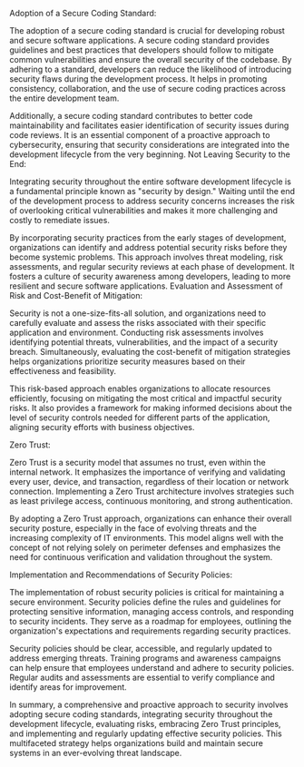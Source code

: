 
Adoption of a Secure Coding Standard:

The adoption of a secure coding standard is crucial for developing robust and secure software applications. A secure coding standard provides guidelines and best practices that developers should follow to mitigate common vulnerabilities and ensure the overall security of the codebase. By adhering to a standard, developers can reduce the likelihood of introducing security flaws during the development process. It helps in promoting consistency, collaboration, and the use of secure coding practices across the entire development team.

Additionally, a secure coding standard contributes to better code maintainability and facilitates easier identification of security issues during code reviews. It is an essential component of a proactive approach to cybersecurity, ensuring that security considerations are integrated into the development lifecycle from the very beginning.
Not Leaving Security to the End:

Integrating security throughout the entire software development lifecycle is a fundamental principle known as "security by design." Waiting until the end of the development process to address security concerns increases the risk of overlooking critical vulnerabilities and makes it more challenging and costly to remediate issues.

By incorporating security practices from the early stages of development, organizations can identify and address potential security risks before they become systemic problems. This approach involves threat modeling, risk assessments, and regular security reviews at each phase of development. It fosters a culture of security awareness among developers, leading to more resilient and secure software applications.
Evaluation and Assessment of Risk and Cost-Benefit of Mitigation:

Security is not a one-size-fits-all solution, and organizations need to carefully evaluate and assess the risks associated with their specific application and environment. Conducting risk assessments involves identifying potential threats, vulnerabilities, and the impact of a security breach. Simultaneously, evaluating the cost-benefit of mitigation strategies helps organizations prioritize security measures based on their effectiveness and feasibility.

This risk-based approach enables organizations to allocate resources efficiently, focusing on mitigating the most critical and impactful security risks. It also provides a framework for making informed decisions about the level of security controls needed for different parts of the application, aligning security efforts with business objectives.

Zero Trust:

Zero Trust is a security model that assumes no trust, even within the internal network. It emphasizes the importance of verifying and validating every user, device, and transaction, regardless of their location or network connection. Implementing a Zero Trust architecture involves strategies such as least privilege access, continuous monitoring, and strong authentication.

By adopting a Zero Trust approach, organizations can enhance their overall security posture, especially in the face of evolving threats and the increasing complexity of IT environments. This model aligns well with the concept of not relying solely on perimeter defenses and emphasizes the need for continuous verification and validation throughout the system.

Implementation and Recommendations of Security Policies:

The implementation of robust security policies is critical for maintaining a secure environment. Security policies define the rules and guidelines for protecting sensitive information, managing access controls, and responding to security incidents. They serve as a roadmap for employees, outlining the organization's expectations and requirements regarding security practices.

Security policies should be clear, accessible, and regularly updated to address emerging threats. Training programs and awareness campaigns can help ensure that employees understand and adhere to security policies. Regular audits and assessments are essential to verify compliance and identify areas for improvement.

In summary, a comprehensive and proactive approach to security involves adopting secure coding standards, integrating security throughout the development lifecycle, evaluating risks, embracing Zero Trust principles, and implementing and regularly updating effective security policies. This multifaceted strategy helps organizations build and maintain secure systems in an ever-evolving threat landscape.
